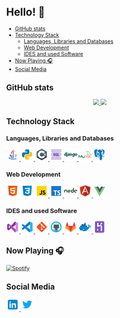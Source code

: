 <h1> Hello! 👋 </h1>

- [GitHub stats](#github-stats)
- [Technology Stack](#technology-stack)
  - [Languages, Libraries and Databases](#languages-libraries-and-databases)
  - [Web Development](#web-development)
  - [IDES and used Software](#ides-and-used-software)
- [Now Playing 🎧](#now-playing-)
- [Social Media](#social-media)
## GitHub stats

<!-- <p>
  <a href="https://app.daily.dev/NapeX"><img src="https://github.com/PalmaAnd/PalmaAnd/blob/main/devcard.svg" width="400" alt="NapeX's Dev Card"/></a>
</p> -->

<p align="center">
  <a href="https://github.com/PalmaAnd">
    <img height="180em" src="https://github-readme-stats-eight-theta.vercel.app/api?username=PalmaAnd&show_icons=true&theme=algolia&include_all_commits=true&count_private=true"/>
    <img height="180em" src="https://github-readme-stats-eight-theta.vercel.app/api/top-langs/?username=PalmaAnd&layout=compact&langs_count=8&theme=algolia"/>
  </a>
</p>

## Technology Stack

### Languages, Libraries and Databases

<a href="https://www.java.com/" target="_blank"> <img alt="Java" width="35px" src="./icons/java.svg"/> </a>
<a href="https://www.python.org/" target="_blank"> <img alt="Python" width="35px" src="./icons/python.svg"/> </a>
<a href="https://docs.microsoft.com/en-us/dotnet/csharp/" target="_blank"> <img alt="C#" width="35px" src="./icons/c-sharp-logo.svg"/> </a>
<a href="https://www.w3schools.com/sql/" target="_blank"> <img alt="SQL" width="35px" src="./icons/sql-48.png"/> </a>
<a href="https://www.djangoproject.com/" target="_blank"> <img alt="Django" width="35px" src="./icons/django.svg"/> </a>
<a href="https://www.mysql.com/" target="_blank"> <img alt="MySQL" width="35px" src="./icons/mysql-logo.svg"/> </a>
<a href="https://www.postgresql.org/" target="_blank"> <img alt="postgresql" width="35px" src="./icons/postgresql.svg"/> </a>

### Web Development

<a href="https://www.w3.org/html/" target="_blank"><img alt="HTML5" width="35px" src="./icons/html-5.svg" /></a>
<a href="https://www.w3schools.com/css/" target="_blank"><img alt="CSS3" width="35px" src="./icons/css3.svg" /></a>
<a href="https://www.javascript.com/" target="_blank"> <img alt="Javascript" width="35px" src="./icons/javascript.svg"/> </a>
<a href="https://www.typescriptlang.org/" target="_blank"> <img alt="Typescript" width="35px" src="./icons/typescript.svg"/> </a>
<a href="https://nodejs.org/" target="_blank"> <img alt="Node.js" width="35px" src="./icons/nodejs.svg"/> </a>
<a href="https://angular.io/" target="_blank"> <img alt="Angular" width="35px" src="./icons/angularjs.svg"/> </a>
<a href="https://vuejs.org/" target="_blank"> <img alt="Vue.js" width="35px" src="./icons/vue-js.svg"/> </a>

### IDES and used Software

<a href="https://visualstudio.microsoft.com/" target="_blank"> <img alt="Visual Studio" width="35px" src="./icons/visual-studio-2019.svg"/> </a>
<a href="https://code.visualstudio.com/" target="_blank"> <img alt="Visual Studio Code" width="35px" src="./icons/visual-studio-code-2019.svg"/> </a>
<a href="https://git-scm.com/" target="_blank"> <img alt="Git" width="35px" src="./icons/git.svg"/> </a>
<a href="https://github.com/PalmaAnd/" target="_blank"> <img alt="GitHub" width="35px" src="./icons/github.svg"/> </a>
<a href="https://gitlab.com/gitlab-com" target="_blank"> <img alt="GitLab" width="35px" src="./icons/gitlab.svg"/> </a>
<a href="https://www.docker.com/" target="_blank"> <img alt="Docker" width="35px" src="./icons/docker.svg"/> </a>
<a href="https://www.heroku.com/" target="_blank"> <img alt="Heroku" width="35px" src="./icons/heroku.svg"/> </a>

## Now Playing 🎧

[![Spotify](https://github-readme-remake.vercel.app/api/spotify)](https://open.spotify.com/user/napex_96)

## Social Media

<a href="https://www.linkedin.com/in/andr%C3%A8-palma-65b99a223/" target="_blank">
  <img alt="Andrè Palma | LinkedIn" width="35px" src="./icons/linkedin.svg" />
<a href="https://twitter.com/Palma_Andr" target="_blank">
  <img alt="Andrè Palma | Twitter" width="35px" src="./icons/twitter.svg" />
<br/>

